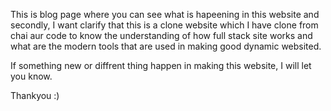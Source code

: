 This is blog page where you can see what is hapeening in this website and secondly, I want clarify that this is a clone website which I have clone from chai aur code to know the understanding of how full stack site works and what are the modern tools that are used in making good dynamic websited.

If something new or diffrent thing happen in making this website, I will let you know.

Thankyou :)


